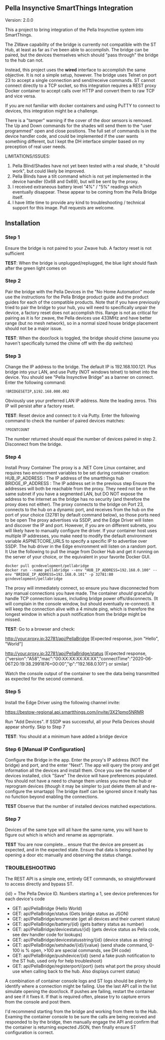 ## Pella Insynctive SmartThings Integration

Version: 2.0.0

This a project to bring integration of the Pella Insynctive system into SmartThings.

The ZWave capability of the bridge is currently not compatible with the ST Hub, at least
as far as I've been able to accomplish.  The bridge can be paired, but the devices themselves
which should "pass through" the bridge to the hub can not.

Instead, this project uses the **wired** interface to accomplish the same objective.  It is not a simple setup, however.
The bridge uses Telnet on port 23 to accept a single connection and send/receive commands.  ST cannot
connect directly to a TCP socket, so this integration requires a REST proxy Docker container to accept calls over HTTP
and convert them to raw TCP and vice versa.

If you are not familiar with docker containers and using PuTTY to connect to devices, this integration might be a challenge.

There is a "tamper" warning if the cover of the door sensors is removed. 
The Up and Down commands for the shades will send them to the "user programmed" open and close positions.  The full set of commands
is in the device handler code, and could be implemented if the user wants something different, but I kept the DH interface simpler based on my preception of real user needs.

LIMITATIONS/ISSUES: 
1. Pella Blind/Shades have not yet been tested with a real shade, it "should work", but could likely be improved.
2. Pella Blinds have a tilt command which is not yet implemented in the device handler (0x68 and 0x69), but will be sent by the proxy.
3. I received extraneous battery level "4%" / "5%" readings which eventually disappear. These appear to be coming from the Pella Bridge itself.
4. I have little time to provide any kind to troubleshooting / technical support for this image.  Pull requests are welcome.

## Installation

### Step 1

Ensure the bridge is not paired to your Zwave hub.  A factory reset is not sufficient

**TEST**: When the bridge is unplugged/replugged, the blue light should flash after the green light comes on

### Step 2

Pair the bridge with the Pella Devices in the "No Home Automation" mode use the instructions for the Pella Bridge product guide
and the product guides for each of the compatible products.
Note that if you have previously tried to pair the bridge to your hub, you will need to specifically unpair the device, a factory reset does not accomplish this.
Range is not as critical for pairing as it is for zwave, the Pella devices use 433MHz and have better range (but no mesh network), so in a normal sized house bridge placement should not be a major issue.

**TEST**: When the door/lock is toggled, the bridge should chime (assume you haven't specifically turned the chime off with the dip switches)

### Step 3

Change the IP address to the bridge.
The default IP is 192.168.100.121.  Plus bridge into your LAN, and use Putty (NOT windows telnet) to telnet into the device.  You should see "Pella Insynctive Bridge" as a banner on connect.
Enter the following command:

```
!BRIDGESETIP,$192.168.000.002
```

Obviously use your preferred LAN IP address.  Note the leading zeros.  This IP will persist after a factory reset.  

**TEST**: Reset device and connect to it via Putty.  Enter the following command to check the number of paired devices matches:
```
?POINTCOUNT
```
The number returned should equal the number of devices paired in step 2.  Disconnect from the bridge.

### Step 4

Install Proxy Container
The proxy is a .NET Core Linux container, and requires two environment variables to be set during container creation:
HUB_IP_ADDRESS : The IP address of the smartthings hub
BRIDGE_IP_ADDRESS : The IP address set in the previous step
Ensure the addresses will both be reachable from the proxy.  They need not be on the same subnet if you have a segmented LAN, but DO NOT
expose the address to the Internet as the bridge has no security (and therefore the proxy does not either).
The proxy connects to the bridge on Port 23, connects to the hub on a dynamic port, and receives from the hub on the port of your choice (32781 by default command below), so those ports need to be open
The proxy advertises via SSDP, and the Edge Driver will listen and discover the IP and port.  However, if you are on different subnets, you will likely have to manually configure the driver.
If your container host uses multiple IP addresses, you make need to modify the default environment variable ASPNETCORE_URLS to specify a specific IP to advertise over SSDP.
The hub driver in the Edge environment will listen on a random port.  It 
Use the following to pull the image from Docker Hub and get it running on the server of your choice, or the equivalent in your favorite Docker GUI.
```
docker pull gcndevelopment/pellabridge
docker run --name pellabridge --env "HUB_IP_ADDRESS=192.168.0.100" --env "BRIDGE_IP_ADDRESS=192.168.0.101" -p 32781:80 gcndevelopment/pellabridge
```
The proxy will immediately connect, so ensure you have disconnected from any manual connections you have made.  The container *should* gracefully handle TCP connection issues, including bridge power offs/disconnects.  (It will complain in the console window, but should eventually re-connect). 
It will keep the connection alive with a 4 minute ping, which is therefore the longest window in which a push notification from the bridge might be missed.

**TEST**: Go to a browser and check:

http://your.proxy.ip:32781/api/PellaBridge [Expected response, json "Hello", "World"]

http://your.proxy.ip:32781/api/PellaBridge/status [Expected response, {"version":"A58","mac":"00:XX:XX:XX:XX:XX","connectTime":"2020-06-06T20:19:38.2991876+00:00","ip":"192.168.0.101"} or similar]

Watch the console output of the container to see the data being transmitted as expected for the second command.

### Step 5

Install the Edge Driver using the following channel invite:

https://bestow-regional.api.smartthings.com/invite/3X21pmo5NRMR

Run "Add Devices".  If SSDP was successful, all your Pella Devices should appear shortly.  Skip to Step 7

**TEST**: You should at a minimum have added a bridge device

### Step 6 [Manual IP Configuration]

Configure the Bridge in the app.  Enter the proxy's IP address (NOT the bridge) and port, and the enter "Next".  The app will query the proxy and get information all the devices and install them.
Once you see the number of devices installed, click "Save"
The device will have preferences populated.  You should not have a need to change them unless you move the hub or reprogram devices (though it may be simpler to just delete them all and re-configure the smartapp)
The bridge itself can be ignored since it really has no function beyond enabling the connections.

**TEST** Observe that the number of installed devices matched expectations.

### Step 7

Devices of the same type will all have the same name, you will have to figure out which is which and rename as appropriate.  

**TEST** You are now complete... ensure that the device are present as expected, and in the expected state.  Ensure that data is being pushed by opening a door etc manually and observing the status change.

### TROUBLESHOOTING

The REST API is a simple one, entirely GET commands, so straightforward to access directly and bypass ST.

\{id} = The Pella Device ID.  Numbers starting a 1, see device preferences for each device's code

- GET: api/PellaBridge  (Hello World)
- GET: api/PellaBridge/status  (Gets bridge status as JSON)
- GET: api/PellaBridge/enumerate (get all devices and their current status)
- GET: api/PellaBridge/battery/{id} (gets battery status as number)
- GET: api/PellaBridge/devicestatus/{id} (gets device status as Pella code, see dev handler code for lookups)
- GET: api/PellaBridge/devicestatusstring/{id} (device status as string)
- GET: api/PellaBridge/setshade/{id}/{value} (send shade command, 0-100 is % open, >100 are special commands, see DH code)
- GET: api/PellaBridge/pushdevice/{id} (send a fake push notification to the ST hub, used only for help troubleshoot)
- GET: api/PellaBridge/registerport/{port} (sets what port the proxy should use when calling back to the hub.  Also displays current status)

A combination of container console logs and ST logs should be plenty to identify where a connection might be failing.  Use the last API call in the list simulate opening the door/lock.
If pushes are failing, restart the container and see if it fixes it.  If that is required often, please try to capture errors from the console and post them.

I'd recommend starting from the bridge and working from there to the Hub.  Examing the container console to be sure the calls are being received and responded to by the bridge, then manually engage the API and confirm that the container is returning expected JSON, then finally ensure ST configuration is correct.





